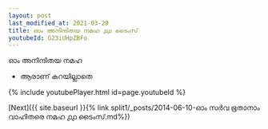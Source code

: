 ```yaml
---
layout: post
last_modified_at: 2021-03-29
title: ഓം അനിന്ദിതയ നമഹ ൧൧ ടൈംസ്
youtubeId: G23iUHpZBFo
---
```

 
 
 ഓം അനിന്ദിതയ നമഹ 
 
 -  ആരാണ് കറയില്ലാതെ 
 
  
 
  
 
 
 
 
 
 


{% include youtubePlayer.html id=page.youtubeId %}
 
[Next]({{ site.baseurl }}{% link  split1/_posts/2014-06-10-ഓം സർവ ഭൂതാനാം വാഹിതരെ നമഹ ൧൧ ടൈംസ്.md%})
 
